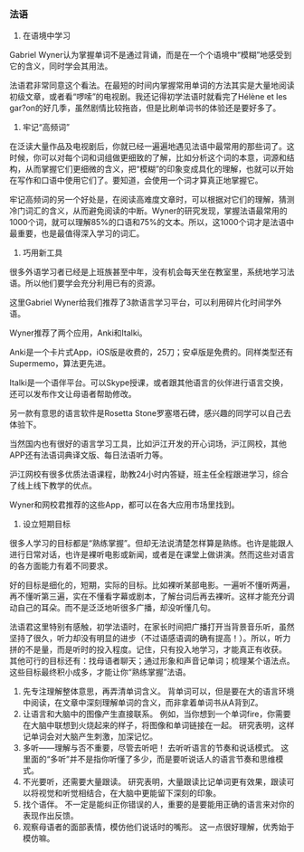 ### 法语

1. 在语境中学习

Gabriel Wyner认为掌握单词不是通过背诵，而是在一个个语境中“模糊”地感受到它的含义，同时学会其用法。

法语君非常同意这个看法。在最短的时间内掌握常用单词的方法其实是大量地阅读初级文章，或者看“啰嗦”的电视剧。我还记得初学法语时就看完了Hélène et les gar?on的好几季，虽然剧情比较拖沓，但是比刷单词书的体验还是要好多了。

1. 牢记“高频词”

在泛读大量作品及电视剧后，你就已经一遍遍地遇见法语中最常用的那些词了。这时候，你可以对每个词和词组做更细致的了解，比如分析这个词的本意，词源和结 构，从而掌握它们更细微的含义，把“模糊”的印象变成具化的理解，也就可以开始在写作和口语中使用它们了。要知道，会使用一个词才算真正地掌握它。

牢记高频词的另一个好处是，在阅读高难度文章时，可以根据对它们的理解，猜测冷门词汇的含义，从而避免阅读的中断。Wyner的研究发现，掌握法语最常用的1000个词，就可以理解85%的口语和75%的文本。所以，这1000个词才是法语中最重要，也是最值得深入学习的词汇。

1. 巧用新工具

很多外语学习者已经是上班族甚至中年，没有机会每天坐在教室里，系统地学习法语。所以他们要学会充分利用已有的资源。

这里Gabriel Wyner给我们推荐了3款语言学习平台，可以利用碎片化时间学外语。

Wyner推荐了两个应用，Anki和Italki。

Anki是一个卡片式App，iOS版是收费的，25刀；安卓版是免费的。同样类型还有Supermemo，算法更先进。

Italki是一个语伴平台。可以Skype授课，或者跟其他语言的伙伴进行语言交换，还可以发布作文让母语者帮助修改。

另一款有意思的语言软件是Rosetta Stone罗塞塔石碑，感兴趣的同学可以自己去体验下。

当然国内也有很好的语言学习工具，比如沪江开发的开心词场，沪江网校，其他APP还有法语词典译文版、每日法语听力等。

沪江网校有很多优质法语课程，助教24小时内答疑，班主任全程跟进学习，综合了线上线下教学的优点。

Wyner和网校君推荐的这些App，都可以在各大应用市场里找到。

1. 设立短期目标

很多人学习的目标都是“熟练掌握”。但却无法说清楚怎样算是熟练。也许是能跟人进行日常对话，也许是裸听电影或新闻，或者是在课堂上做讲演。然而这些对语言的各方面能力有着不同要求。

好的目标是细化的，短期，实际的目标。比如裸听某部电影。一遍听不懂听两遍，再不懂听第三遍，实在不懂看字幕或剧本，了解台词后再去裸听。这样才能充分调动自己的耳朵。而不是泛泛地听很多广播，却没听懂几句。

法语君这里特别有感触，初学法语时，在家长时间把广播打开当背景音乐听，虽然坚持了很久，听力却没有明显的进步（不过语感语调的确有提高！）。所以，听力拼的不是量，而是听时的投入程度。记住，只有投入地学习，才能真正有收获。
其他可行的目标还有：找母语者聊天；通过形象和声音记单词；梳理某个语法点。这些目标最终积小成多，才能让你“熟练掌握”法语。

1. 先专注理解整体意思，再弄清单词含义。
   背单词可以，但是要在大的语言环境中阅读，在文章中深刻理解单词的含义，而非拿着单词书从A背到Z。
2. 让语言和大脑中的图像产生直接联系。
   例如，当你想到一个单词fire，你需要在大脑中联想到火烧起来的样子，将图像和单词链接在一起。
   研究表明，这样记单词会对大脑产生刺激，加深记忆。
3. 多听——理解与否不重要，尽管去听吧！
   去听听语言的节奏和说话模式。
   这里面的“多听”并不是指你听懂了多少，而是要听说话人的语言节奏和思维模式。
4. 不光要听，还需要大量跟读。
   研究表明，大量跟读比记单词更有效果，跟读可以将视觉和听觉相结合，在大脑中更能留下深刻的印象。
5. 找个语伴。
   不一定是能纠正你错误的人，重要的是要能用正确的语言来对你的表现作出反馈。
6. 观察母语者的面部表情，模仿他们说话时的嘴形。
   这一点很好理解，优秀始于模仿嘛。